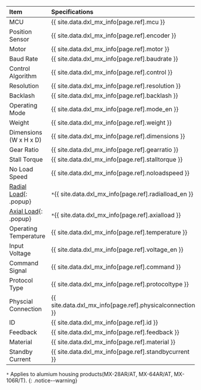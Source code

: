 
| Item                    | Specifications                                           |
|:------------------------|:---------------------------------------------------------|
| MCU                     | {{ site.data.dxl_mx_info[page.ref].mcu }}                |
| Position Sensor         | {{ site.data.dxl_mx_info[page.ref].encoder }}            |
| Motor                   | {{ site.data.dxl_mx_info[page.ref].motor }}              |
| Baud Rate               | {{ site.data.dxl_mx_info[page.ref].baudrate }}           |
| Control Algorithm       | {{ site.data.dxl_mx_info[page.ref].control }}            |
| Resolution              | {{ site.data.dxl_mx_info[page.ref].resolution }}         |
| Backlash                | {{ site.data.dxl_mx_info[page.ref].backlash }}           |
| Operating Mode          | {{ site.data.dxl_mx_info[page.ref].mode_en }}            |
| Weight                  | {{ site.data.dxl_mx_info[page.ref].weight }}             |
| Dimensions (W x H x D)  | {{ site.data.dxl_mx_info[page.ref].dimensions }}         |
| Gear Ratio              | {{ site.data.dxl_mx_info[page.ref].gearratio }}          |
| Stall Torque            | {{ site.data.dxl_mx_info[page.ref].stalltorque }}        |
| No Load Speed           | {{ site.data.dxl_mx_info[page.ref].noloadspeed }}        |
| [Radial Load]{: .popup} | `*`{{ site.data.dxl_mx_info[page.ref].radialload_en }}   |
| [Axial Load]{: .popup}  | `*`{{ site.data.dxl_mx_info[page.ref].axialload }}       |
| Operating Temperature   | {{ site.data.dxl_mx_info[page.ref].temperature }}        |
| Input Voltage           | {{ site.data.dxl_mx_info[page.ref].voltage_en }}         |
| Command Signal          | {{ site.data.dxl_mx_info[page.ref].command }}            |
| Protocol Type           | {{ site.data.dxl_mx_info[page.ref].protocoltype }}       |
| Physcial Connection     | {{ site.data.dxl_mx_info[page.ref].physicalconnection }} |
| ID                      | {{ site.data.dxl_mx_info[page.ref].id }}                 |
| Feedback                | {{ site.data.dxl_mx_info[page.ref].feedback }}           |
| Material                | {{ site.data.dxl_mx_info[page.ref].material }}           |
| Standby Current         | {{ site.data.dxl_mx_info[page.ref].standbycurrent }}     |

`*` Applies to alumium housing products(MX-28AR/AT, MX-64AR/AT, MX-106R/T).
{: .notice--warning}

[Radial Load]: /docs/en/popup/axial_radial/
[Axial Load]: /docs/en/popup/axial_radial/
